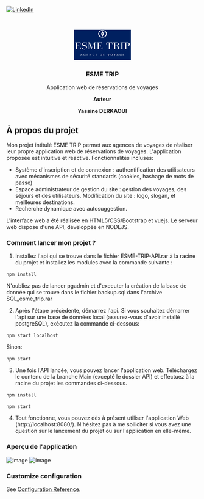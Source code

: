<a href="https://www.linkedin.com/in/yassine-derkaoui/" rel="nofollow"><img src="https://camo.githubusercontent.com/e49e6d27ba0f51faf70c0c5eb9d1682cf7591d3989dd4b2cf0e65a68e366ee40/68747470733a2f2f696d672e736869656c64732e696f2f62616467652f2d4c696e6b6564496e2d626c61636b2e7376673f7374796c653d666c61742d737175617265266c6f676f3d6c696e6b6564696e26636f6c6f72423d353535" alt="LinkedIn" data-canonical-src="https://img.shields.io/badge/-LinkedIn-black.svg?style=flat-square&amp;logo=linkedin&amp;colorB=555" style="max-width:100%;"></a>
<!-- PROJECT LOGO -->
<br />
<p align="center">
  <a href="https://github.com/othneildrew/Best-README-Template">
    <img src="https://raw.githubusercontent.com/Yassdrk/ESME-TRIP/main/src/assets/ESME%20TRIP.png" alt="Logo" width="150" height="80">
  </a>
    
 

  <h3 align="center">ESME TRIP</h3>

  <p align="center">
 Application web de réservations de voyages</p>
   <p align="center"><b>Auteur</b></p>

  <p align="center"><b>Yassine DERKAOUI</b></p>
</p>

<!-- ABOUT THE PROJECT -->
## À propos du projet

Mon projet intitulé ESME TRIP permet aux agences de voyages de réaliser leur propre application web de réservations de voyages. L'application proposée est intuitive et réactive.
Fonctionnalités incluses: 
- Système d'inscription et de connexion : authentification des utilisateurs avec mécanismes de sécurité standards (cookies, hashage de mots
de passe)
- Espace administrateur de gestion du site : gestion des voyages, des séjours et des utilisateurs. Modification du site : logo, slogan, et meilleures destinations.
- Recherche dynamique avec autosuggestion.

L'interface web a été réalisée en HTML5/CSS/Bootstrap et vuejs. Le serveur web dispose d'une API, développée en NODEJS.

### Comment lancer mon projet ?

1) Installez l'api qui se trouve dans le fichier ESME-TRIP-API.rar à la racine du projet et installez les modules avec la commande suivante :
```
npm install
```
N'oubliez pas de lancer pgadmin et d'executer la création de la base de donnée qui se trouve dans le fichier backup.sql dans l'archive SQL_esme_trip.rar

2) Après l'étape précèdente, démarrez l'api.
Si vous souhaitez démarrer l'api sur une base de données local (assurez-vous d'avoir installé postgreSQL), exécutez la commande ci-dessous:
```
npm start localhost
```
Sinon:
```
npm start 
```
3) Une fois l'API lancée, vous pouvez lancer l'application web. Téléchargez le contenu de la branche Main (excepté le dossier API) et effectuez à la racine du projet les commandes ci-dessous.
```
npm install
```
```
npm start
```
4) Tout fonctionne, vous pouvez dès à présent utiliser l'application Web (http://localhost:8080/). N'hésitez pas à me solliciter si vous avez une question sur le lancement du projet ou sur l'application en elle-même.

### Aperçu de l'application
<p align="center">

![image](https://user-images.githubusercontent.com/82156431/114306051-df9ba680-9ada-11eb-85ff-9000a4db4ca4.png)
![image](https://user-images.githubusercontent.com/82156431/114306074-f3dfa380-9ada-11eb-9857-496881a00cc9.png)

</p>

### Customize configuration
See [Configuration Reference](https://cli.vuejs.org/config/).
